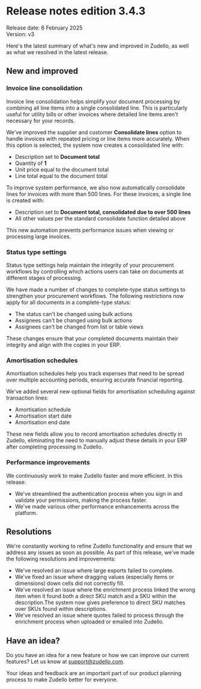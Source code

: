 # Release notes edition 3.4.3

Release date: 6 February 2025  
Version: v3

Here's the latest summary of what's new and improved in Zudello, as well as what we resolved in the latest release.

## New and improved

### Invoice line consolidation

Invoice line consolidation helps simplify your document processing by combining all line items into a single consolidated line. This is particularly useful for utility bills or other invoices where detailed line items aren't necessary for your records.

We've improved the supplier and customer **Consolidate lines** option to handle invoices with repeated pricing or line items more accurately. When this option is selected, the system now creates a consolidated line with:
- Description set to **Document total**
- Quantity of **1**
- Unit price equal to the document total
- Line total equal to the document total

To improve system performance, we also now automatically consolidate lines for invoices with more than 500 lines. For these invoices, a single line is created with:
- Description set to **Document total, consolidated due to over 500 lines**
- All other values per the standard consolidate function detailed above

This new automation prevents performance issues when viewing or processing large invoices.

### Status type settings

Status type settings help maintain the integrity of your procurement workflows by controlling which actions users can take on documents at different stages of processing.

We have made a number of changes to complete-type status settings to strengthen your procurement workflows. The following restrictions now apply for all documents in a complete-type status:
- The status can't be changed using bulk actions
- Assignees can't be changed using bulk actions
- Assignees can't be changed from list or table views

These changes ensure that your completed documents maintain their integrity and align with the copies in your ERP.

### Amortisation schedules

Amortisation schedules help you track expenses that need to be spread over multiple accounting periods, ensuring accurate financial reporting.

We've added several new optional fields for amortisation scheduling against transaction lines:

- Amortisation schedule
- Amortisation start date
- Amortisation end date

These new fields allow you to record amortisation schedules directly in Zudello, eliminating the need to manually adjust these details in your ERP after completing processing in Zudello.

### Performance improvements

We continuously work to make Zudello faster and more efficient. In this release:

- We've streamlined the authentication process when you sign in and validate your permissions, making the process faster.
- We've made various other performance enhancements across the platform.

## Resolutions

We're constantly working to refine Zudello functionality and ensure that we address any issues as soon as possible. As part of this release, we've made the following resolutions and improvements:

- We've resolved an issue where large exports failed to complete.
- We've fixed an issue where dragging values (especially items or dimensions) down cells did not correctly fill.
- We've resolved an issue where the enrichment process linked the wrong item when it found both a direct SKU match and a SKU within the description.The system now gives preference to direct SKU matches over SKUs found within descriptions.
- We've resolved an issue where quotes failed to process through the enrichment process when uploaded or emailed into Zudello.

## Have an idea?

Do you have an idea for a new feature or how we can improve our current features? Let us know at [support@zudello.com](mailto:support@zudello.com).

Your ideas and feedback are an important part of our product planning process to make Zudello better for everyone.